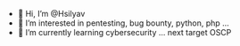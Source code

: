 - 👋 Hi, I’m @Hsilyav
- 👀 I’m interested in pentesting, bug bounty, python, php ...
- 🌱 I’m currently learning cybersecurity ... next target OSCP

<!---
aamfrk/aamfrk is a ✨ special ✨ repository because its `README.md` (this file) appears on your GitHub profile.
You can click the Preview link to take a look at your changes.
--->
